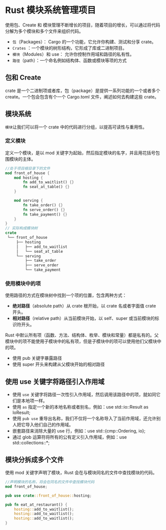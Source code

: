 # Rust 模块系统管理项目
使用包、Create 和 模块管理不断增长的项目，随着项目的增长，可以通过将代码分解为多个模块和多个文件来组织代码。

- `包`（Packages）： Cargo 的一个功能，它允许你构建、测试和分享 crate。
- `Crates` ：一个模块的树形结构，它形成了库或二进制项目。
- `模块`（Modules）和 use： 允许你控制作用域和路径的私有性。
- `路径`（path）：一个命名例如结构体、函数或模块等项的方式
## 包和 Create
crate 是一个二进制项或者库，包（package）是提供一系列功能的一个或者多个 create。一个包会包含有个一个 Cargo.toml 文件，阐述如何去构建这些 crate。
## 模块系统
`模块`让我们可以将一个 crate 中的代码进行分组，以提高可读性与重用性。
### 定义模块
定义一个模块，是以 mod 关键字为起始，然后指定模块的名字，并且用花括号包围模块的主体。

``` Rust
//处于项目根目录下的文件
mod front_of_house {
    mod hosting {
        fn add_to_waitlist() {}
        fn seat_at_table() {}
    }

    mod serving {
        fn take_order() {}
        fn serve_order() {}
        fn take_payment() {}
    }
}
// 实际构成模块树
crate
 └── front_of_house
     ├── hosting
     │   ├── add_to_waitlist
     │   └── seat_at_table
     └── serving
         ├── take_order
         ├── serve_order
         └── take_payment
```

### 使用模块中的项
使用路径的方式在模块树中找到一个项的位置，包含两种方式：
- **绝对路径**（absolute path）从 crate 根开始，以 crate 名或者字面值 crate 开头。
- **相对路径**（relative path）从当前模块开始，以 self、super 或当前模块的标识符开头。

Rust 中默认所有项（函数、方法、结构体、枚举、模块和常量）都是私有的。父模块中的项不能使用子模块中的私有项，但是子模块中的项可以使用他们父模块中的项。
- 使用 pub 关键字暴露路径
- 使用 super 开头来构建从父模块开始的相对路径

## 使用 use 关键字将路径引入作用域
- 使用 `use` 关键字将路径一次性引入作用域，然后调用该路径中的项，就如同它们是本地项一样。
- 使用 `as` 指定一个新的本地名称或者别名，例如：use std::io::Result as IoResult;
- 使用 `pub use` 重导出名称，我们不仅将一个名称导入了当前作用域，还允许别人把它导入他们自己的作用域。
- 嵌套路径来消除大量的 use 行，例如：use std::{cmp::Ordering, io};
- 通过 glob 运算符将所有的公有定义引入作用域，例如：use std::collections::*;

## 模块分拆成多个文件
使用 mod 关键字声明了模块，Rust 会在与模块同名的文件中查找模块的代码。
``` Rust
//声明模块的名称，将会在同名的文件中查找模块代码
mod front_of_house;

pub use crate::front_of_house::hosting;

pub fn eat_at_restaurant() {
    hosting::add_to_waitlist();
    hosting::add_to_waitlist();
    hosting::add_to_waitlist();
}
```